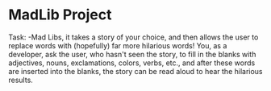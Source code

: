 # MadLib Project
Task:
-Mad Libs, it takes a story of your choice, and then allows the user to replace words with (hopefully) far more hilarious words!
You, as a developer, ask the user, who hasn't seen the story, to fill in the blanks with adjectives, nouns, exclamations, colors, verbs, etc., and after these words are inserted into the blanks, the story can be read aloud to hear the hilarious results.